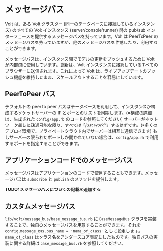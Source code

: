 # メッセージバス

Volt は、ある Volt クラスター (同一のデータベースに接続しているインスタンス) のすべての Volt インスタンス (server/console/runner) 間の pub/sub インターフェースを提供するメッセージバスを持っています。Volt は PeerToPeer のメッセージバスを持っていますが、他のメッセージバスを作成したり、利用することができます。

メッセージバスは、インスタンス間でモデルの更新をプッシュするために Volt が内部的に使用しています。更新は、Volt インスタンスに接続しているすべてのブラウザーに送信されます。これによって Volt は、ライブアップデートのプッシュ機能を維持したまま、スケールアウトすることを容易にしています。

## PeerToPeer バス

デフォルトの peer to peer バスはデータベースを利用して、インスタンスが構成するソケットサーバーの IP とポーとのリストを同期します。(※構成の詳細は、生成された ```config/app.rb``` のコードを参照してください)  サーバーがネットワーク越しに疎通可能な限り、すべては「*just work*™」するはずです。(※多くのデプロイ環境で、プライベートクラウド内でサーバーは相互に通信できます) もしサーバーの限られたポートしか開かれていない場合は、```config/app.rb``` で利用するポートを指定することができます。

## アプリケーションコードでのメッセージバス

メッセージバスはアプリケーションのコードで使用することもできます。メッセージバスは ```subscribe``` と ```publish``` のメソッドを提供します。

**TODO: メッセージバスについての記載を追加する**

## カスタムメッセージバス

```lib/volt/message_bus/base_message_bus.rb``` に ```BaseMessageBus``` クラスを実装することで、独自のメッセージバスを用意することができます。それを ```config.message_bus.bus_name = 'name_of_class'``` として設定します。```name_of_class``` はクラス名をアンダースコア表記にしたものです。独自バスの実装に関する詳細は ```base_message_bus.rb``` を参照してください。
